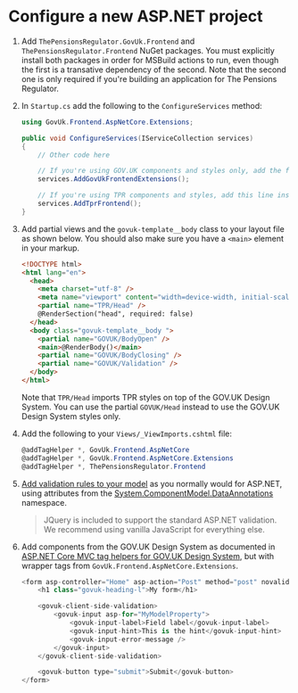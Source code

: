 # Configure a new ASP.NET project

1. Add `ThePensionsRegulator.GovUk.Frontend` and `ThePensionsRegulator.Frontend` NuGet packages. You must explicitly install both packages in order for MSBuild actions to run, even though the first is a transative dependency of the second. Note that the second one is only required if you're building an application for The Pensions Regulator.

2. In `Startup.cs` add the following to the `ConfigureServices` method:

   ```csharp
   using GovUk.Frontend.AspNetCore.Extensions;

   public void ConfigureServices(IServiceCollection services)
   {
       // Other code here

       // If you're using GOV.UK components and styles only, add the following line
       services.AddGovUkFrontendExtensions();

       // If you're using TPR components and styles, add this line instead
       services.AddTprFrontend();
   }
   ```

3. Add partial views and the `govuk-template__body` class to your layout file as shown below. You should also make sure you have a `<main>` element in your markup.

   ```html
   <!DOCTYPE html>
   <html lang="en">
     <head>
       <meta charset="utf-8" />
       <meta name="viewport" content="width=device-width, initial-scale=1.0" />
       <partial name="TPR/Head" />
       @RenderSection("head", required: false)
     </head>
     <body class="govuk-template__body ">
       <partial name="GOVUK/BodyOpen" />
       <main>@RenderBody()</main>
       <partial name="GOVUK/BodyClosing" />
       <partial name="GOVUK/Validation" />
     </body>
   </html>
   ```

   Note that `TPR/Head` imports TPR styles on top of the GOV.UK Design System. You can use the partial `GOVUK/Head` instead to use the GOV.UK Design System styles only.

4. Add the following to your `Views/_ViewImports.cshtml` file:

   ```csharp
   @addTagHelper *, GovUk.Frontend.AspNetCore
   @addTagHelper *, GovUk.Frontend.AspNetCore.Extensions
   @addTagHelper *, ThePensionsRegulator.Frontend
   ```

5. [Add validation rules to your model](https://docs.microsoft.com/en-us/aspnet/core/tutorials/first-mvc-app/validation?view=aspnetcore-5.0) as you normally would for ASP.NET, using attributes from the [System.ComponentModel.DataAnnotations](https://docs.microsoft.com/en-us/dotnet/api/system.componentmodel.dataannotations?view=net-5.0) namespace.

   > JQuery is included to support the standard ASP.NET validation. We recommend using vanilla JavaScript for everything else.

6. Add components from the GOV.UK Design System as documented in [ASP.NET Core MVC tag helpers for GOV.UK Design System](https://github.com/gunndabad/govuk-frontend-aspnetcore), but with wrapper tags from `GovUk.Frontend.AspNetCore.Extensions`.

   ```csharp
   <form asp-controller="Home" asp-action="Post" method="post" novalidate>
       <h1 class="govuk-heading-l">My form</h1>

       <govuk-client-side-validation>
           <govuk-input asp-for="MyModelProperty">
               <govuk-input-label>Field label</govuk-input-label>
               <govuk-input-hint>This is the hint</govuk-input-hint>
               <govuk-input-error-message />
           </govuk-input>
       </govuk-client-side-validation>

       <govuk-button type="submit">Submit</govuk-button>
   </form>
   ```
